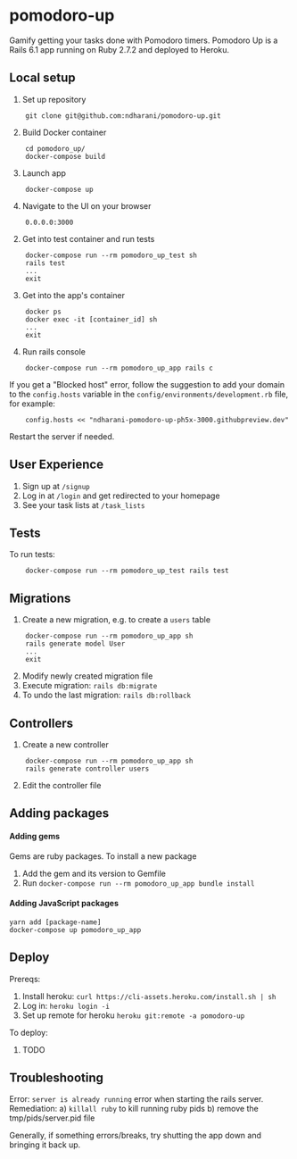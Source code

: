 # pomodoro-up

Gamify getting your tasks done with Pomodoro timers. Pomodoro Up is a Rails 6.1 app running on Ruby 2.7.2 and deployed to Heroku.

## Local setup

1. Set up repository

```
    git clone git@github.com:ndharani/pomodoro-up.git
```

2. Build Docker container

```
    cd pomodoro_up/
    docker-compose build
```

3. Launch app

```
    docker-compose up
```

4. Navigate to the UI on your browser

```
    0.0.0.0:3000
```

2. Get into test container and run tests

```
    docker-compose run --rm pomodoro_up_test sh
    rails test
    ...
    exit
```

3. Get into the app's container

```
    docker ps
    docker exec -it [container_id] sh
    ...
    exit
```

4. Run rails console

```
    docker-compose run --rm pomodoro_up_app rails c
```

If you get a "Blocked host" error, follow the suggestion to add your domain to the `config.hosts` variable in the `config/environments/development.rb` file, for example:

```
    config.hosts << "ndharani-pomodoro-up-ph5x-3000.githubpreview.dev"
```

Restart the server if needed.

## User Experience

1. Sign up at `/signup`
2. Log in at `/login` and get redirected to your homepage
3. See your task lists at `/task_lists`

## Tests

To run tests:

```
    docker-compose run --rm pomodoro_up_test rails test
```

## Migrations

1. Create a new migration, e.g. to create a `users` table

```
    docker-compose run --rm pomodoro_up_app sh
    rails generate model User
    ...
    exit
```

2. Modify newly created migration file
3. Execute migration: `rails db:migrate`
4. To undo the last migration: `rails db:rollback`

## Controllers

1. Create a new controller

```
    docker-compose run --rm pomodoro_up_app sh
    rails generate controller users
```

2. Edit the controller file

## Adding packages

#### Adding gems

Gems are ruby packages. To install a new package

1. Add the gem and its version to Gemfile
2. Run `docker-compose run --rm pomodoro_up_app bundle install`

#### Adding JavaScript packages

    yarn add [package-name]
    docker-compose up pomodoro_up_app

## Deploy

Prereqs:

1. Install heroku: `curl https://cli-assets.heroku.com/install.sh | sh`
2. Log in: `heroku login -i`
3. Set up remote for heroku `heroku git:remote -a pomodoro-up`

To deploy:

1. TODO

## Troubleshooting

Error: `server is already running` error when starting the rails server.  
Remediation:
a) `killall ruby` to kill running ruby pids
b) remove the tmp/pids/server.pid file

Generally, if something errors/breaks, try shutting the app down and bringing it back up.
